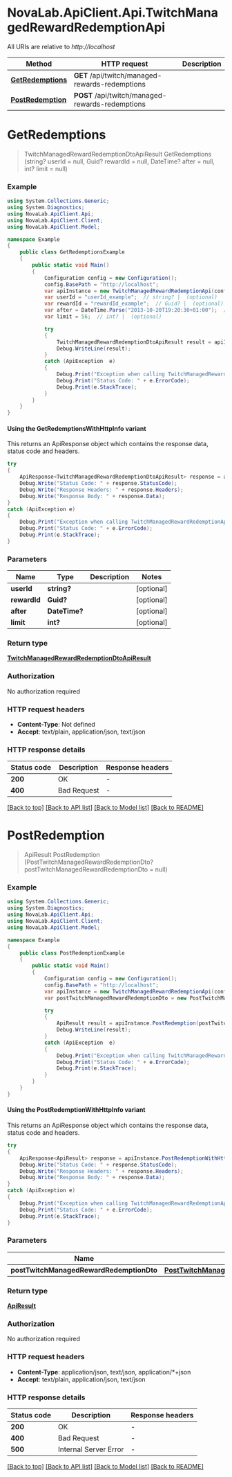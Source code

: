 # NovaLab.ApiClient.Api.TwitchManagedRewardRedemptionApi

All URIs are relative to *http://localhost*

| Method | HTTP request | Description |
|--------|--------------|-------------|
| [**GetRedemptions**](TwitchManagedRewardRedemptionApi.md#getredemptions) | **GET** /api/twitch/managed-rewards-redemptions |  |
| [**PostRedemption**](TwitchManagedRewardRedemptionApi.md#postredemption) | **POST** /api/twitch/managed-rewards-redemptions |  |

<a name="getredemptions"></a>
# **GetRedemptions**
> TwitchManagedRewardRedemptionDtoApiResult GetRedemptions (string? userId = null, Guid? rewardId = null, DateTime? after = null, int? limit = null)



### Example
```csharp
using System.Collections.Generic;
using System.Diagnostics;
using NovaLab.ApiClient.Api;
using NovaLab.ApiClient.Client;
using NovaLab.ApiClient.Model;

namespace Example
{
    public class GetRedemptionsExample
    {
        public static void Main()
        {
            Configuration config = new Configuration();
            config.BasePath = "http://localhost";
            var apiInstance = new TwitchManagedRewardRedemptionApi(config);
            var userId = "userId_example";  // string? |  (optional) 
            var rewardId = "rewardId_example";  // Guid? |  (optional) 
            var after = DateTime.Parse("2013-10-20T19:20:30+01:00");  // DateTime? |  (optional) 
            var limit = 56;  // int? |  (optional) 

            try
            {
                TwitchManagedRewardRedemptionDtoApiResult result = apiInstance.GetRedemptions(userId, rewardId, after, limit);
                Debug.WriteLine(result);
            }
            catch (ApiException  e)
            {
                Debug.Print("Exception when calling TwitchManagedRewardRedemptionApi.GetRedemptions: " + e.Message);
                Debug.Print("Status Code: " + e.ErrorCode);
                Debug.Print(e.StackTrace);
            }
        }
    }
}
```

#### Using the GetRedemptionsWithHttpInfo variant
This returns an ApiResponse object which contains the response data, status code and headers.

```csharp
try
{
    ApiResponse<TwitchManagedRewardRedemptionDtoApiResult> response = apiInstance.GetRedemptionsWithHttpInfo(userId, rewardId, after, limit);
    Debug.Write("Status Code: " + response.StatusCode);
    Debug.Write("Response Headers: " + response.Headers);
    Debug.Write("Response Body: " + response.Data);
}
catch (ApiException e)
{
    Debug.Print("Exception when calling TwitchManagedRewardRedemptionApi.GetRedemptionsWithHttpInfo: " + e.Message);
    Debug.Print("Status Code: " + e.ErrorCode);
    Debug.Print(e.StackTrace);
}
```

### Parameters

| Name | Type | Description | Notes |
|------|------|-------------|-------|
| **userId** | **string?** |  | [optional]  |
| **rewardId** | **Guid?** |  | [optional]  |
| **after** | **DateTime?** |  | [optional]  |
| **limit** | **int?** |  | [optional]  |

### Return type

[**TwitchManagedRewardRedemptionDtoApiResult**](TwitchManagedRewardRedemptionDtoApiResult.md)

### Authorization

No authorization required

### HTTP request headers

 - **Content-Type**: Not defined
 - **Accept**: text/plain, application/json, text/json


### HTTP response details
| Status code | Description | Response headers |
|-------------|-------------|------------------|
| **200** | OK |  -  |
| **400** | Bad Request |  -  |

[[Back to top]](#) [[Back to API list]](../README.md#documentation-for-api-endpoints) [[Back to Model list]](../README.md#documentation-for-models) [[Back to README]](../README.md)

<a name="postredemption"></a>
# **PostRedemption**
> ApiResult PostRedemption (PostTwitchManagedRewardRedemptionDto? postTwitchManagedRewardRedemptionDto = null)



### Example
```csharp
using System.Collections.Generic;
using System.Diagnostics;
using NovaLab.ApiClient.Api;
using NovaLab.ApiClient.Client;
using NovaLab.ApiClient.Model;

namespace Example
{
    public class PostRedemptionExample
    {
        public static void Main()
        {
            Configuration config = new Configuration();
            config.BasePath = "http://localhost";
            var apiInstance = new TwitchManagedRewardRedemptionApi(config);
            var postTwitchManagedRewardRedemptionDto = new PostTwitchManagedRewardRedemptionDto?(); // PostTwitchManagedRewardRedemptionDto? |  (optional) 

            try
            {
                ApiResult result = apiInstance.PostRedemption(postTwitchManagedRewardRedemptionDto);
                Debug.WriteLine(result);
            }
            catch (ApiException  e)
            {
                Debug.Print("Exception when calling TwitchManagedRewardRedemptionApi.PostRedemption: " + e.Message);
                Debug.Print("Status Code: " + e.ErrorCode);
                Debug.Print(e.StackTrace);
            }
        }
    }
}
```

#### Using the PostRedemptionWithHttpInfo variant
This returns an ApiResponse object which contains the response data, status code and headers.

```csharp
try
{
    ApiResponse<ApiResult> response = apiInstance.PostRedemptionWithHttpInfo(postTwitchManagedRewardRedemptionDto);
    Debug.Write("Status Code: " + response.StatusCode);
    Debug.Write("Response Headers: " + response.Headers);
    Debug.Write("Response Body: " + response.Data);
}
catch (ApiException e)
{
    Debug.Print("Exception when calling TwitchManagedRewardRedemptionApi.PostRedemptionWithHttpInfo: " + e.Message);
    Debug.Print("Status Code: " + e.ErrorCode);
    Debug.Print(e.StackTrace);
}
```

### Parameters

| Name | Type | Description | Notes |
|------|------|-------------|-------|
| **postTwitchManagedRewardRedemptionDto** | [**PostTwitchManagedRewardRedemptionDto?**](PostTwitchManagedRewardRedemptionDto?.md) |  | [optional]  |

### Return type

[**ApiResult**](ApiResult.md)

### Authorization

No authorization required

### HTTP request headers

 - **Content-Type**: application/json, text/json, application/*+json
 - **Accept**: text/plain, application/json, text/json


### HTTP response details
| Status code | Description | Response headers |
|-------------|-------------|------------------|
| **200** | OK |  -  |
| **400** | Bad Request |  -  |
| **500** | Internal Server Error |  -  |

[[Back to top]](#) [[Back to API list]](../README.md#documentation-for-api-endpoints) [[Back to Model list]](../README.md#documentation-for-models) [[Back to README]](../README.md)

